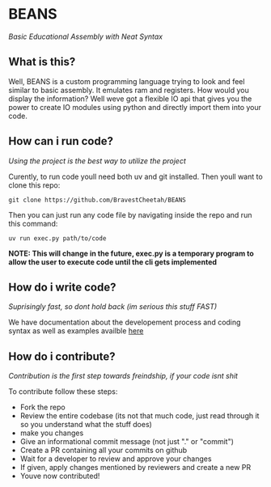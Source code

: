 # BEANS
*Basic Educational Assembly with Neat Syntax*

## What is this?
Well, BEANS is a custom programming language trying to look and feel similar to basic assembly. It emulates ram and registers. How would you display the information? Well weve got a flexible IO api that gives you the power to create IO modules using python and directly import them into your code.

## How can i run code?
*Using the project is the best way to utilize the project*

Curently, to run code youll need both uv and git installed. Then youll want to clone this repo:

`git clone https://github.com/BravestCheetah/BEANS`

Then you can just run any code file by navigating inside the repo and run this command:

`uv run exec.py path/to/code`

**NOTE: This will change in the future, exec.py is a temporary program to allow the user to execute code until the cli gets implemented**

## How do i write code?
*Suprisingly fast, so dont hold back (im serious this stuff FAST)*

We have documentation about the developement process and coding syntax as well as examples availble [here](https://github.com/BravestCheetah/BEANS/blob/main/docs/developement.md)

## How do i contribute?
*Contribution is the first step towards freindship, if your code isnt shit*

To contribute follow these steps:

* Fork the repo
* Review the entire codebase (its not that much code, just read through it so you understand what the stuff does)
* make you changes
* Give an informational commit message (not just "." or "commit")
* Create a PR containing all your commits on github
* Wait for a developer to review and approve your changes
* If given, apply changes mentioned by reviewers and create a new PR
* Youve now contributed!